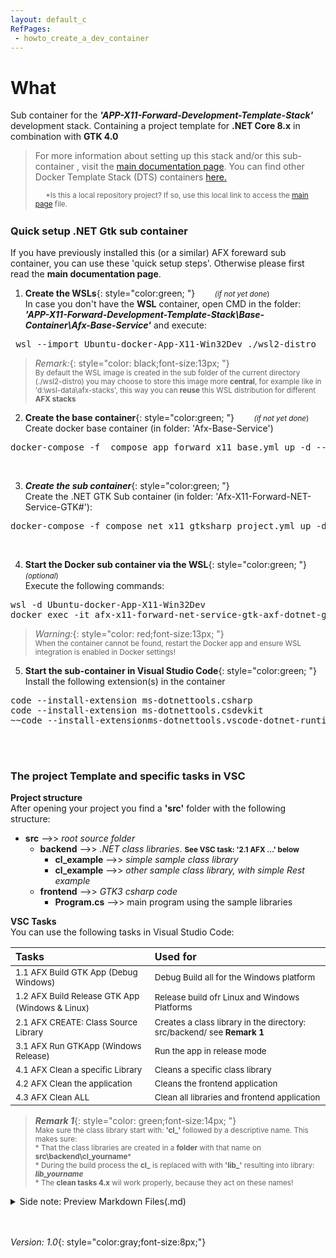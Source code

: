 ```yaml
---
layout: default_c
RefPages:
 - howto_create_a_dev_container   
--- 
```



# What
Sub container for the ***'APP-X11-Forward-Development-Template-Stack'*** development stack. Containing a project template for **.NET Core 8.x** in combination with **GTK 4.0**

> For more information about setting up this stack and/or this sub-container , visit the [main documentation page](https://nicojane.github.io/APP-X11-Forward-Development-Template-Stack/). You can find other Docker Template Stack (DTS) containers  [here.](https://nicojane.github.io/Docker-Template-Stacks-Home/)
>
> <sub> &nbsp;&nbsp;&nbsp;&nbsp; *Is this a local repository project? If so, use this local link to access the [main page](./index) file. <sub>
> <br>


### Quick setup .NET Gtk sub container
If you have previously installed this (or a similar) AFX foreward sub container, you can use these 'quick setup steps'. Otherwise please first read the **main documentation page**.
1. **Create the WSLs**{: style="color:green; "} &nbsp;&nbsp;&nbsp;&nbsp;&nbsp;&nbsp;  <small>*(if not yet done*) </small>      
In case you don't have the **WSL** container, open CMD in the folder: ***'APP-X11-Forward-Development-Template-Stack\Base-Container\Afx-Base-Service\'*** and execute: 
<pre class="nje-cmd-one-line"> wsl --import Ubuntu-docker-App-X11-Win32Dev ./wsl2-distro  "install.tar.gz"  </pre>

> *Remark:*{: style="color: black;font-size:13px; "} <br>
> <small>By default the WSL image is created in the sub folder of the current directory (./wsl2-distro) you may choose to store this image more **central**, for example like in 'd:\wsl-data\afx-stacks', this way you can **reuse** this WSL distribution for different **AFX stacks**  <br></small>


2. **Create the base container**{: style="color:green; "} &nbsp;&nbsp;&nbsp;&nbsp;&nbsp;&nbsp;  <small>*(if not yet done*) </small> <br>
Create docker base container (in folder: 'Afx-Base-Service')
<pre class="nje-cmd-one-line">docker-compose -f  compose_app_forward_x11_base.yml up -d --build --force-recreate  --remove-orphans </pre><br>

3. ***Create the sub container***{: style="color:green; "} <br>
Create the .NET GTK Sub container (in folder: 'Afx-X11-Forward-NET-Service-GTK#'): 
<pre class="nje-cmd-one-line">docker-compose -f compose_net_x11_gtksharp_project.yml up -d --build --force-recreate --remove-orphans  </pre><br>
 
4. **Start the Docker sub container via the WSL**{: style="color:green; "} <small>*(optional*) </small> <br>
Execute the following commands: 
<pre class="nje-cmd-multi-line">wsl -d Ubuntu-docker-App-X11-Win32Dev 
docker exec -it afx-x11-forward-net-service-gtk-axf-dotnet-gtksharp-container-1 /bin/bash 
</pre>
> *Warning:*{: style="color: red;font-size:13px; "} <br>
> <small>When  the container cannot be found, restart the Docker app and ensure WSL integration is enabled in Docker settings! <br></small>


5. **Start the sub-container in Visual Studio Code**{: style="color:green; "}<br>
Install the following extension(s) in the container
<pre class="nje-cmd-multi-line">code --install-extension ms-dotnettools.csharp
code --install-extension ms-dotnettools.csdevkit
~~code --install-extensionms-dotnettools.vscode-dotnet-runtime~~
</pre>
<br><br>

### The project Template and specific tasks in VSC
**Project structure** <br>
After opening your project you find a **'src'** folder with the following structure: <br>
- **src** -->> *root source folder*
  - **backend** -->> *.NET class libraries*. <small>**See VSC task: '2.1 AFX ...' below**</small>
    - **cl_example** -->> *simple sample class library*
    - **cl_example** -->> *other sample class library, with simple Rest example*
  - **frontend** -->> *GTK3 csharp code*
    - **Program.cs** -->> main program using the sample libraries

**VSC Tasks** <br>
You can use the following tasks in Visual Studio Code: 

| Tasks                                                                       | Used for                                  |
|:-----                                                                       |:--------                                  |
|<small>1.1 AFX Build GTK App (Debug Windows)</small>                         | <small>Debug Build all for the Windows platform </small> |
|<small>1.2 AFX Build Release GTK App (Windows & Linux)</small>&nbsp; | <small>Release build ofr Linux and Windows Platforms </small>
|<small>2.1 AFX CREATE: Class Source Library </small>                         | <small>Creates a class library in the directory: src/backend/ see **Remark 1** </small>
|<small>3.1 AFX Run GTKApp (Windows Release) </small>                         | <small>Run the app in release mode </small>
|<small>4.1 AFX Clean a specific Library </small>                             | <small>Cleans a specific class library </small>
|<small>4.2 AFX Clean the application </small>                                | <small>Cleans the frontend application  </small>
|<small>4.3 AFX Clean ALL </small>                                            | <small>Clean all libraries and frontend application </small>

 ><span class="nje-ident"></span> ***Remark 1***{: style="color: green;font-size:14px; "} <small> <br>Make sure the class library start with: **'cl_'** followed by a descriptive name. This makes sure:
 <br><span class="nje-ident" style="--nje-number-of-spaces: 80px;"></span> * That the class libraries are created in a **folder** with that name on **src\backend\cl_yourname***
 <br><span class="nje-ident" style="--nje-number-of-spaces: 80px;"></span> * During the build process the **cl_** is replaced with with **'lib_'**  resulting into library: ***lib_yourname***
<br><span class="nje-ident" style="--nje-number-of-spaces: 80px;"></span> * The **clean tasks 4.x** wil work properly, because they act on these names!
 </small> 



<details closed>  
  <summary class="clickable-summary">
  <span  class="summary-icon"></span> 
  Side note: Preview Markdown Files(.md)
  </summary> 	<!-- On same line is failure, Don't indent the following Markdown lines!  -->

> <br>
> 
> ### Preview Markdown Files(.md)
>
>To preview the Markdown (.md) files in this project, one of the best solutions is to open these files in Visual Studio Code (VSC) and install the plugin: **Markdown Preview GitHub Styling** (Tested with version 2.04). Other plugins, or plugins for other programs, may not always work correctly with the file links in the documentation. I use the file link syntax supported by GitHub (Jekyll), which is also compatible with the above-mentioned plugin.
>
> To display the Preview screen in VSC: 
>- Ensure that you are **not** working in ***Restricted mode***.
>- Click on the "file.md" tab and choose: "Open preview." 
>- Alternatively, you can click the 'Open Preview to the Side' button at the top right. 
>
><br>
<a href="https://github.com/mjbvz/vscode-github-markdown-preview-style" target="_blank">Click here for more information on the Markdown Preview GitHub Styling plugin</a>
</details>


<br><br>
*Version: 1.0*{: style="color:gray;font-size:8px;"}